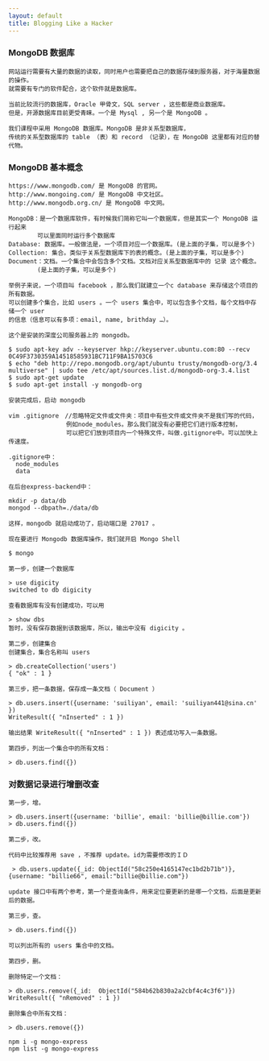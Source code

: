 ```yaml
---
layout: default
title: Blogging Like a Hacker
---
```


###  MongoDB 数据库

    网站运行需要有大量的数据的读取，同时用户也需要把自己的数据存储到服务器，对于海量数据的操作。
    就需要有专门的软件配合，这个软件就是数据库。

    当前比较流行的数据库，Oracle 甲骨文，SQL server ，这些都是商业数据库。
    但是，开源数据库目前更受青睐。一个是 Mysql , 另一个是 MongoDB 。

    我们课程中采用 MongoDB 数据库。MongoDB 是非关系型数据库，
    传统的关系型数据库的 table （表）和 record （记录），在 MongoDB 这里都有对应的替代物。

### MongoDB 基本概念    

    https://www.mongodb.com/ 是 MongoDB 的官网。
    http://www.mongoing.com/ 是 MongoDB 中文社区。
    http://www.mongodb.org.cn/ 是 MongoDB 中文网。

    MongoDB：是一个数据库软件，有时候我们简称它叫一个数据库，但是其实一个 MongoDB 运行起来
            可以里面同时运行多个数据库
    Database: 数据库。一般做法是，一个项目对应一个数据库。(是上面的子集，可以是多个)
    Collection: 集合。类似于关系型数据库下的表的概念。(是上面的子集，可以是多个)
    Document：文档。一个集合中会包含多个文档。文档对应关系型数据库中的 记录 这个概念。
            (是上面的子集，可以是多个)

    举例子来说，一个项目叫 facebook ，那么我们就建立一个c database 来存储这个项目的所有数据。
    可以创建多个集合，比如 users 。一个 users 集合中，可以包含多个文档，每个文档中存储一个 user
    的信息（信息可以有多项：email, name, brithday …）。

    这个是安装的深度公司服务器上的 mongodb。

    $ sudo apt-key adv --keyserver hkp://keyserver.ubuntu.com:80 --recv 0C49F3730359A14518585931BC711F9BA15703C6
    $ echo "deb http://repo.mongodb.org/apt/ubuntu trusty/mongodb-org/3.4
    multiverse" | sudo tee /etc/apt/sources.list.d/mongodb-org-3.4.list
    $ sudo apt-get update
    $ sudo apt-get install -y mongodb-org

    安装完成后，启动 mongodb

    vim .gitignore　//忽略特定文件或文件夹：项目中有些文件或文件夹不是我们写的代码，
                    例如node_modules。那么我们就没有必要把它们进行版本控制，
                    可以把它们放到项目内一个特殊文件，叫做.gitignore中。可以加快上传速度。

    .gitignore中：
      node_modules
      data

    在后台express-backend中：

    mkdir -p data/db
    mongod --dbpath=./data/db

    这样，mongodb 就启动成功了，启动端口是 27017 。

    现在要进行 Mongodb 数据库操作，我们就开启 Mongo Shell

    $ mongo

    第一步，创建一个数据库

    > use digicity
    switched to db digicity

    查看数据库有没有创建成功，可以用

    > show dbs
    暂时，没有保存数据到该数据库，所以，输出中没有 digicity 。

    第二步，创建集合
    创建集合，集合名称叫 users

    > db.createCollection('users')
    { "ok" : 1 }

    第三步，把一条数据，保存成一条文档（ Document ）

    > db.users.insert({username: 'suiliyan', email: 'suiliyan441@sina.cn' })
    WriteResult({ "nInserted" : 1 })

    输出结果 WriteResult({ "nInserted" : 1 }) 表述成功写入一条数据。

    第四步，列出一个集合中的所有文档：

    > db.users.find({})

###   对数据记录进行增删改查

    第一步，增。

    > db.users.insert({username: 'billie', email: 'billie@billie.com'})
    > db.users.find({})

    第二步，改。

    代码中比较推荐用 save ，不推荐 update。id为需要修改的ＩＤ

     > db.users.update({_id: ObjectId("58c250e4165147ec1bd2b71b")}, {username: "billie66", email:"billie@billie.com"})

    update 接口中有两个参考，第一个是查询条件，用来定位要更新的是哪一个文档，后面是更新后的数据。

    第三步，查。

    > db.users.find({})

    可以列出所有的 users 集合中的文档。

    第四步，删。

    删除特定一个文档：

    > db.users.remove({_id:  ObjectId("584b62b830a2a2cbf4c4c3f6")})
    WriteResult({ "nRemoved" : 1 })

    删除集合中所有文档：   

    > db.users.remove({})

    npm i -g mongo-express
    npm list -g mongo-express

